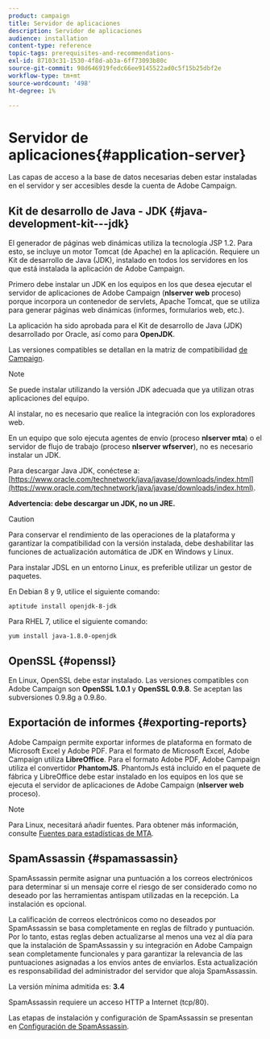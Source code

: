 ```yaml
---
product: campaign
title: Servidor de aplicaciones
description: Servidor de aplicaciones
audience: installation
content-type: reference
topic-tags: prerequisites-and-recommendations-
exl-id: 87103c31-1530-4f8d-ab3a-6ff73093b80c
source-git-commit: 98d646919fedc66ee9145522ad0c5f15b25dbf2e
workflow-type: tm+mt
source-wordcount: '498'
ht-degree: 1%

---
```


# Servidor de aplicaciones{#application-server}

Las capas de acceso a la base de datos necesarias deben estar instaladas en el servidor y ser accesibles desde la cuenta de Adobe Campaign.

## Kit de desarrollo de Java - JDK {#java-development-kit---jdk}

El generador de páginas web dinámicas utiliza la tecnología JSP 1.2. Para esto, se incluye un motor Tomcat (de Apache) en la aplicación. Requiere un Kit de desarrollo de Java (JDK), instalado en todos los servidores en los que está instalada la aplicación de Adobe Campaign.

Primero debe instalar un JDK en los equipos en los que desea ejecutar el servidor de aplicaciones de Adobe Campaign (**nlserver web** proceso) porque incorpora un contenedor de servlets, Apache Tomcat, que se utiliza para generar páginas web dinámicas (informes, formularios web, etc.).

La aplicación ha sido aprobada para el Kit de desarrollo de Java (JDK) desarrollado por Oracle, así como para **OpenJDK**.

Las versiones compatibles se detallan en la matriz de compatibilidad [de Campaign](../../rn/using/compatibility-matrix.md).

>[!NOTE]
>
>Se puede instalar utilizando la versión JDK adecuada que ya utilizan otras aplicaciones del equipo.
>  
>Al instalar, no es necesario que realice la integración con los exploradores web.
>
>En un equipo que solo ejecuta agentes de envío (proceso **nlserver mta**) o el servidor de flujo de trabajo (proceso **nlserver wfserver**), no es necesario instalar un JDK.

Para descargar Java JDK, conéctese a: [https://www.oracle.com/technetwork/java/javase/downloads/index.html](https://www.oracle.com/technetwork/java/javase/downloads/index.html).

**Advertencia: debe descargar un JDK, no un JRE.**

>[!CAUTION]
>
>Para conservar el rendimiento de las operaciones de la plataforma y garantizar la compatibilidad con la versión instalada, debe deshabilitar las funciones de actualización automática de JDK en Windows y Linux.

Para instalar JDSL en un entorno Linux, es preferible utilizar un gestor de paquetes.

En Debian 8 y 9, utilice el siguiente comando:

```
aptitude install openjdk-8-jdk
```

Para RHEL 7, utilice el siguiente comando:

```
yum install java-1.8.0-openjdk
```

## OpenSSL {#openssl}

En Linux, OpenSSL debe estar instalado. Las versiones compatibles con Adobe Campaign son **OpenSSL 1.0.1** y **OpenSSL 0.9.8**. Se aceptan las subversiones 0.9.8g a 0.9.8o.

## Exportación de informes {#exporting-reports}

Adobe Campaign permite exportar informes de plataforma en formato de Microsoft Excel y Adobe PDF. Para el formato de Microsoft Excel, Adobe Campaign utiliza **LibreOffice**. Para el formato Adobe PDF, Adobe Campaign utiliza el convertidor **PhantomJS**. PhantomJs está incluido en el paquete de fábrica y LibreOffice debe estar instalado en los equipos en los que se ejecuta el servidor de aplicaciones de Adobe Campaign (**nlserver web** proceso).

>[!NOTE]
>
>Para Linux, necesitará añadir fuentes. Para obtener más información, consulte [Fuentes para estadísticas de MTA](../../installation/using/prerequisites-of-campaign-installation-in-linux.md#fonts-for-mta-statistics).

## SpamAssassin {#spamassassin}

SpamAssassin permite asignar una puntuación a los correos electrónicos para determinar si un mensaje corre el riesgo de ser considerado como no deseado por las herramientas antispam utilizadas en la recepción. La instalación es opcional.

La calificación de correos electrónicos como no deseados por SpamAssassin se basa completamente en reglas de filtrado y puntuación. Por lo tanto, estas reglas deben actualizarse al menos una vez al día para que la instalación de SpamAssassin y su integración en Adobe Campaign sean completamente funcionales y para garantizar la relevancia de las puntuaciones asignadas a los envíos antes de enviarlos. Esta actualización es responsabilidad del administrador del servidor que aloja SpamAssassin.

La versión mínima admitida es: **3.4**

SpamAssassin requiere un acceso HTTP a Internet (tcp/80).

Las etapas de instalación y configuración de SpamAssassin se presentan en [Configuración de SpamAssassin](../../installation/using/configuring-spamassassin.md).
